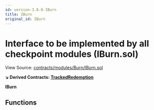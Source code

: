 ```yaml
---
id: version-3.0.0-IBurn
title: IBurn
original_id: IBurn
---
```


# Interface to be implemented by all checkpoint modules (IBurn.sol)

View Source: [contracts/modules/Burn/IBurn.sol](../../contracts/modules/Burn/IBurn.sol)

**↘ Derived Contracts: [TrackedRedemption](TrackedRedemption.md)**

**IBurn**

## Functions

